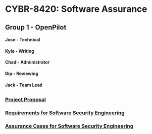 # CYBR-8420: Software Assurance

## Group 1 - OpenPilot
#### Jose - Technical
#### Kyle - Writing
#### Chad - Administrator
#### Dip  - Reviewing
#### Jack - Team Lead




## 
### [Project Proposal](Project_Proposal.md)
### [Requirements for Software Security Engineering](Requirements_for_SSE.md)
### [Assurance Cases for Software Security Engineering](AssuranceCases.md)


